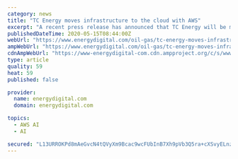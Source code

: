 ```yaml
---
category: news
title: "TC Energy moves infrastructure to the cloud with AWS"
excerpt: "A recent press release has announced that TC Energy will be moving its entire infrastructure onto Amazon’s cloud platform AWS. Based in Calgary, Canada, TC Energy (TCE) is hoping that integrating its data will enable greater automation,"
publishedDateTime: 2020-05-15T08:44:00Z
webUrl: "https://www.energydigital.com/oil-gas/tc-energy-moves-infrastructure-cloud-aws"
ampWebUrl: "https://www.energydigital.com/oil-gas/tc-energy-moves-infrastructure-cloud-aws?amp"
cdnAmpWebUrl: "https://www-energydigital-com.cdn.ampproject.org/c/s/www.energydigital.com/oil-gas/tc-energy-moves-infrastructure-cloud-aws?amp"
type: article
quality: 59
heat: 59
published: false

provider:
  name: energydigital.com
  domain: energydigital.com

topics:
  - AWS AI
  - AI

secured: "L13URROKPd8mAeGvcN4tQVyXm9Bcac9wcFUbInB7Xh9pVb3Q5ra+cXSvyELnzpHvzSvkvkagL26CsMnN5uDDwD8egImT6299FHj0Zntjfwwsdy+7Aawwt9xQw8FaeTTHKDxJelD8kU+IZ/Y/qXw3JUDLOCO3N6d2VKFmZ0oRBXGn8KC2ukQ8lv/N8+bUvOVgWo3xa8cFV+8EZXpObRdr3B2NlnWIU9JFKICw4V9Hc+9Ejt9xlGIb+DmgusjUWc5UYP7e6qf5vX7Z0sN0KBt6a9n0te1kSL8c1/ahrG6Y2N4EEmEHMrRcb+FI1VWkqRXPIbiC8VP4R7rF+GObtbz3Y4S90UTaSTIFZRH+ZB725gkQ4PMhKV9HHzDA5nDwLYcYjzlDQTDzQysJ7CLz7S5nygjKX7uvFdXMYf1qc0iU8CUcGUhKJNznK38HLjsl386CsiwYI+tdi3XlPosJ+d6kAKydoqAcA2CPaMsDvMuIfzI=;JVKAf/cVywDKKINH2yIFyg=="
---
```


